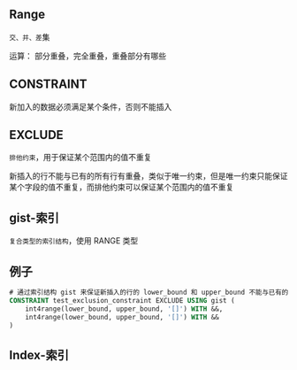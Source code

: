 ## Range

`交、并、差`集

运算： 部分重叠，完全重叠，重叠部分有哪些

## CONSTRAINT

新加入的数据必须满足某个条件，否则不能插入

## EXCLUDE

`排他约束`，用于保证某个范围内的值不重复

新插入的行不能与已有的所有行有重叠，类似于唯一约束，但是唯一约束只能保证某个字段的值不重复，而排他约束可以保证某个范围内的值不重复

## gist-索引

`复合类型的索引结构`，使用 RANGE 类型

## 例子

```sql
# 通过索引结构 gist 来保证新插入的行的 lower_bound 和 upper_bound 不能与已有的行有重叠
CONSTRAINT test_exclusion_constraint EXCLUDE USING gist (
    int4range(lower_bound, upper_bound, '[]') WITH &&,
    int4range(lower_bound, upper_bound, '[]') WITH &&
)
```

## Index-索引
